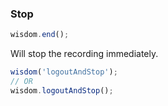 ### Stop


```js
wisdom.end();
```

Will stop the recording immediately.


```js
wisdom('logoutAndStop');
// OR
wisdom.logoutAndStop();
```
